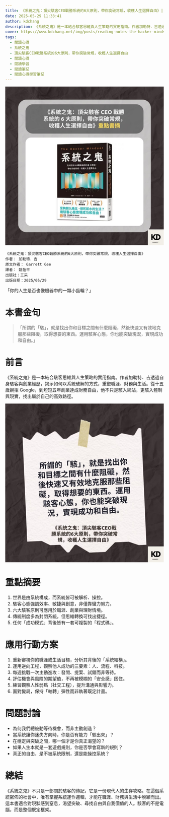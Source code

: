 ```yaml
---
title: 《系統之鬼：頂尖駭客CEO戰勝系統的6大原則，帶你突破常規，收穫人生選擇自由》| 閱讀心得學習筆記
date: 2025-05-29 11:33:41
author: kdchang
description: 《系統之鬼》是一本結合駭客思維與人生策略的實用指南。作者加勒特．吉透過自身駭客與創業經歷，揭示如何以系統破解的方式，重塑職涯、財務與生活。從十五歲婉拒 Google，到短短五年創業達成財務自由，他不只是駭入網站，更駭入體制與現實，找出屬於自己的高效路徑。
cover: https://www.kdchang.net/img/posts/reading-notes-the-hacker-mindset-a-5-step-methodology-1.jpg
tags:
  - 閱讀心得
  - 系統之鬼
  - 頂尖駭客CEO戰勝系統的6大原則，帶你突破常規，收穫人生選擇自由
  - 閱讀心得
  - 閱讀學習
  - 閱讀筆記
  - 閱讀心得學習筆記
---
```


![](img/posts/reading-notes-the-hacker-mindset-a-5-step-methodology-1.jpg)

```
《系統之鬼：頂尖駭客CEO戰勝系統的6大原則，帶你突破常規，收穫人生選擇自由》
作者： 加勒特．吉
原文作者： Garrett Gee
譯者： 姚怡平
出版社：三采
出版日期：2025/05/29
```

「你的人生是否也像機器中的一顆小齒輪？」

# 本書金句

> 「所謂的「駭」，就是找出你和目標之間有什麼阻礙，然後快速又有效地克服那些阻礙，取得想要的東西。運用駭客心態，你也能突破現況，實現成功和自由。」

# 前言

《系統之鬼》是一本結合駭客思維與人生策略的實用指南。作者加勒特．吉透過自身駭客與創業經歷，揭示如何以系統破解的方式，重塑職涯、財務與生活。從十五歲婉拒 Google，到短短五年創業達成財務自由，他不只是駭入網站，更駭入體制與現實，找出屬於自己的高效路徑。

![](img/posts/reading-notes-the-hacker-mindset-a-5-step-methodology-2.jpg)

# 重點摘要

1. 世界是由系統構成，而系統皆可被解析、操控。
2. 駭客心態強調效率、敏捷與創意，非僅靠蠻力努力。
3. 六大駭客原則可應用於職涯、創業與理財情境。
4. 傳統制度多為封閉系統，但思維轉換可找出捷徑。
5. 任何「成功模式」背後皆有一套可複製的「程式碼」。

# 應用行動方案

1. 重新審視你的職涯或生活目標，分析其背後的「系統結構」。
2. 運用逆向工程，觀察他人成功的三要素：人、流程、科技。
3. 每週挑戰一次主動進攻：發問、提案、試錯而非等待。
4. 評估機會與風險的期望值，不再被模糊的「安全感」困住。
5. 練習觀察人性弱點（社交工程），提升溝通與影響力。
6. 面對變局，保持「軸轉」彈性而非執著既定計畫。

# 問題討論

- 為何我們總被動等待機會，而非主動創造？
- 當系統讓你迷失方向時，你是否有能力「駭出來」？
- 在穩定與突破之間，哪一個才是你真正渴望的？
- 如果人生本就是一套遊戲規則，你是否學會寫新的規則？
- 真正的自由，是不被系統限制，還是能操控系統？

# 總結

《系統之鬼》不只是一部關於駭客的傳記，它是一份現代人的生存攻略。在這個系統密佈的社會中，唯有掌握系統運作邏輯，才能在職涯、財務與生活中脫穎而出。這本書適合對現狀感到窒息，渴望突破、尋找自由與自我價值的人。駭客的不是電腦，而是整個既定框架。
